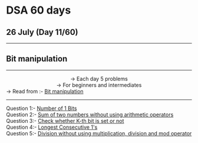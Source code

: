 # DSA 60 days 
## 26 July (Day 11/60)

<hr>

## Bit manipulation

<hr><center>
-> Each day 5 problems <br>
-> For beginners and intermediates<br></center>
-> Read from :- <a href="https://www.geeksforgeeks.org/all-about-bit-manipulation/">Bit manipulation</a>
<hr>

Question 1:- <a href="https://practice.geeksforgeeks.org/problems/set-bits0143/1" > Number of 1 Bits</a><br>
 Question 2:- <a href="https://practice.geeksforgeeks.org/problems/sum-of-two-numbers-without-using-arithmetic-operators/0/?fbclid=IwAR1A_1ONHs__SWLPe77raUMJWVLCGJfEC10MfZYupmjwGpneJV9eTo9K9l8" >Sum of two numbers without using arithmetic operators </a><br>
Question 3:- <a href=" " >Check whether K-th bit is set or not </a><br>
Question 4:- <a href=" " > Longest Consecutive 1's</a><br>
Question 5:- <a href=" " > Division without using multiplication, division and mod operator</a>
